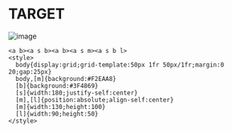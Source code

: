 # TARGET

![image](https://github.com/user-attachments/assets/89343fad-87f3-480b-9706-0f5bfe345336)

```
<a b><a s b><a b><a s m><a s b l>
<style>
  body{display:grid;grid-template:50px 1fr 50px/1fr;margin:0 20;gap:25px}
  body,[m]{background:#F2EAA8}
  [b]{background:#3F4869}
  [s]{width:180;justify-self:center}
  [m],[l]{position:absolute;align-self:center}
  [m]{width:130;height:100}
  [l]{width:90;height:50}
</style>
```
